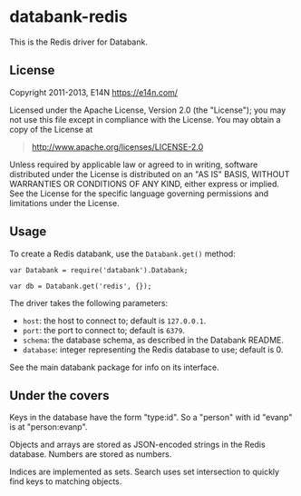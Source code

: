 databank-redis
==============

This is the Redis driver for Databank.

License
-------

Copyright 2011-2013, E14N https://e14n.com/

Licensed under the Apache License, Version 2.0 (the "License");
you may not use this file except in compliance with the License.
You may obtain a copy of the License at

> http://www.apache.org/licenses/LICENSE-2.0

Unless required by applicable law or agreed to in writing, software
distributed under the License is distributed on an "AS IS" BASIS,
WITHOUT WARRANTIES OR CONDITIONS OF ANY KIND, either express or implied.
See the License for the specific language governing permissions and
limitations under the License.

Usage
-----

To create a Redis databank, use the `Databank.get()` method:

    var Databank = require('databank').Databank;
    
    var db = Databank.get('redis', {});

The driver takes the following parameters:

* `host`: the host to connect to; default is `127.0.0.1`.
* `port`: the port to connect to; default is `6379`.
* `schema`: the database schema, as described in the Databank README.
* `database`: integer representing the Redis database to use; default is 0.

See the main databank package for info on its interface.

Under the covers
----------------

Keys in the database have the form "type:id". So a "person" with id
"evanp" is at "person:evanp".

Objects and arrays are stored as JSON-encoded strings in the Redis
database. Numbers are stored as numbers.

Indices are implemented as sets. Search uses set intersection to
quickly find keys to matching objects.
